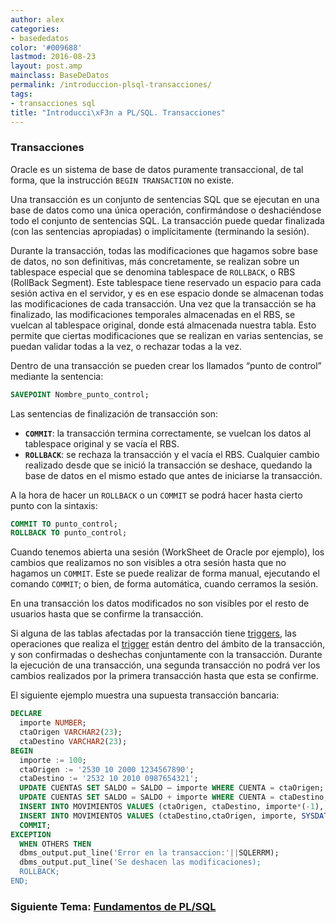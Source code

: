 ```yaml
---
author: alex
categories:
- basededatos
color: '#009688'
lastmod: 2016-08-23
layout: post.amp
mainclass: BaseDeDatos
permalink: /introduccion-plsql-transacciones/
tags:
- transacciones sql
title: "Introducci\xF3n a PL/SQL. Transacciones"
---
```


### Transacciones

Oracle es un sistema de base de datos puramente transaccional, de tal forma, que la instrucción `BEGIN TRANSACTION` no existe.

Una transacción es un conjunto de sentencias SQL que se ejecutan en una base de datos como una única operación, confirmándose o deshaciéndose todo el conjunto de sentencias SQL. La transacción puede quedar finalizada (con las sentencias apropiadas) o implícitamente (terminando la sesión).

<!--more-->

Durante la transacción, todas las modificaciones que hagamos sobre base de datos, no son definitivas, más concretamente, se realizan sobre un tablespace especial que se denomina tablespace de `ROLLBACK`, o RBS (RollBack Segment). Este tablespace tiene reservado un espacio para cada sesión activa en el servidor, y es en ese espacio donde se almacenan todas las modificaciones de cada transacción. Una vez que la transacción se ha finalizado, las modificaciones temporales almacenadas en el RBS, se vuelcan al tablespace original, donde está almacenada nuestra tabla. Esto permite que ciertas modificaciones que se realizan en varias sentencias, se puedan validar todas a la vez, o rechazar todas a la vez.

Dentro de una transacción se pueden crear los llamados “punto de control” mediante la sentencia:

```sql
SAVEPOINT Nombre_punto_control;
```

Las sentencias de finalización de transacción son:

* **`COMMIT`**: la transacción termina correctamente, se vuelcan los datos al tablespace original y se vacía el RBS.
* **`ROLLBACK`**: se rechaza la transacción y el vacía el RBS. Cualquier cambio realizado desde que se inició la transacción se deshace, quedando la base de datos en el mismo estado que antes de iniciarse la transacción.

A la hora de hacer un `ROLLBACK` o un `COMMIT` se podrá hacer hasta cierto punto con la sintaxis:

```sql
COMMIT TO punto_control;
ROLLBACK TO punto_control;
```

Cuando tenemos abierta una sesión (WorkSheet de Oracle por ejemplo), los cambios que realizamos no son visibles a otra sesión hasta que no hagamos un `COMMIT`. Este se puede realizar de forma manual, ejecutando el comando `COMMIT`; o bien, de forma automática, cuando cerramos la sesión.

En una transacción los datos modificados no son visibles por el resto de usuarios hasta que se confirme la transacción.

Si alguna de las tablas afectadas por la transacción tiene [triggers][1], las operaciones que realiza el [trigger][1] están dentro del ámbito de la transacción, y son confirmadas o deshechas conjuntamente con la transacción. Durante la ejecución de una transacción, una segunda transacción no podrá ver los cambios realizados por la primera transacción hasta que esta se confirme.

El siguiente ejemplo muestra una supuesta transacción bancaria:

```sql
DECLARE
  importe NUMBER;
  ctaOrigen VARCHAR2(23);
  ctaDestino VARCHAR2(23);
BEGIN
  importe := 100;
  ctaOrigen := '2530 10 2000 1234567890';
  ctaDestino := '2532 10 2010 0987654321';
  UPDATE CUENTAS SET SALDO = SALDO – importe WHERE CUENTA = ctaOrigen;
  UPDATE CUENTAS SET SALDO = SALDO + importe WHERE CUENTA = ctaDestino;
  INSERT INTO MOVIMIENTOS VALUES (ctaOrigen, ctaDestino, importe*(-1), SYSDATE);
  INSERT INTO MOVIMIENTOS VALUES (ctaDestino,ctaOrigen, importe, SYSDATE);
  COMMIT;
EXCEPTION
  WHEN OTHERS THEN
  dbms_output.put_line('Error en la transaccion:'||SQLERRM);
  dbms_output.put_line('Se deshacen las modificaciones);
  ROLLBACK;
END;
```

### Siguiente Tema: [Fundamentos de PL/SQL][2]

 [1]: https://elbauldelprogramador.com/plsql-disparadores-o-triggers/
 [2]: https://elbauldelprogramador.com/fundamentos-de-plsql/